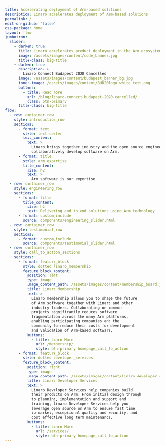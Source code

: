 ```yaml
---
title: Accelerating deployment of Arm-based solutions
description: Linaro accelerates deployment of Arm-based solutions
permalink: /
edit-on-github: "false"
css-package: home
layout: flow
jumbotron:
  slider:
    - darken: true
      title: Linaro accelerates product deployment in the Arm ecosystem
      image: /assets/images/content/code_banner.jpg
      title-class: big-title
    - darken: true
      description: >
        Linaro Connect Budapest 2020 Cancelled
      image: /assets/images/content/budapest_banner_bg.jpg
      inner-image: /assets/images/content/BUD20logo_white_text.png
      buttons:
        - title: Read more
          url: /blog/linaro-connect-budapest-2020-cancelled/
          class: btn-primary
      title-class: big-title
flow:
  - row: container_row
    style: introduction_row
    sections:
      - format: text
        style: text-center
        text_content:
          text: >
            Linaro brings together industry and the open source engineering community to
            collaboratively develop software on Arm.
      - format: title
        style: arm_expertise
        title_content:
          size: h2
          text: >
            Arm software is our expertise
  - row: container_row
    style: engineering_row
    sections:
      - format: title
        title_content:
          size: h2
          text: Delivering end to end solutions using Arm technology
      - format: custom_include
        source: components/engineering_slider.html
  - row: container_row
    style: testimonial_row
    sections:
      - format: custom_include
        source: components/testimonial_slider.html
  - row: container_row
    style: call_to_action_sections
    sections:
      - format: feature_block
        style: dotted linaro_membership
        feature_block_content:
          position: left
          type: image
          image_content_path: /assets/images/content/membership_board.jpg
          title: Linaro Membership
          text: >
            Linaro membership allows you to shape the future
            of Arm software together with Linaro and other
            industry leaders. Collaborating on common
            projects significantly reduces software
            fragmentation across the many Arm platforms,
            enabling participating companies and the
            community to reduce their costs for development
            and validation of Arm-based software.
          buttons:
            - title: Learn More
              url: /membership/
              style: btn-primary homepage_call_to_action
      - format: feature_block
        style: dotted developer_services
        feature_block_content:
          position: right
          type: image
          image_content_path: /assets/images/content/linaro_developer_services.jpg
          title: Linaro Developer Services
          text: >
            Linaro Developer Services help companies build
            their products on Arm. From initial design through
            to planning, implementation and support and
            training, Linaro Developer Services help you
            leverage open source on Arm to ensure fast time
            to market, exceptional quality and security, and
            cost effective long term maintenance.
          buttons:
            - title: Learn More
              url: /services/
              style: btn-primary homepage_call_to_action
---
```

